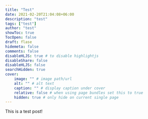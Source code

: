 ```yaml
---
title: "Test"
date: 2021-02-20T21:04:08+06:00
description: "test"
tags: ["test"]
author: "test"
showToc: true
TocOpen: false
draft: flase
hidemeta: false
comments: false
disableHLJS: true # to disable highlightjs
disableShare: false
disableHLJS: false
searchHidden: true
cover:
    image: "" # image path/url
    alt: "" # alt text
    caption: "" # display caption under cover
    relative: false # when using page bundles set this to true
    hidden: true # only hide on current single page
---
```


This is a test post!

